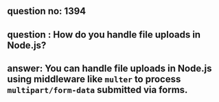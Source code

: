 
      
## question no: 1394

## question : How do you handle file uploads in Node.js?

## answer: You can handle file uploads in Node.js using middleware like `multer` to process `multipart/form-data` submitted via forms.
      